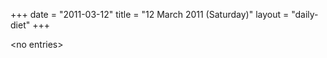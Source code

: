 +++
date = "2011-03-12"
title = "12 March 2011 (Saturday)"
layout = "daily-diet"
+++


\<no entries\>
